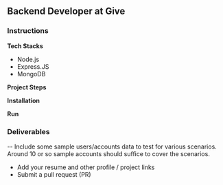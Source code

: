 ## Backend Developer at Give

### Instructions

**Tech Stacks**
* Node.js
* Express.JS
* MongoDB

**Project Steps**

**Installation**

**Run**

### Deliverables
-- Include some sample users/accounts data to test for various scenarios. Around 10 or so sample accounts should suffice to cover the scenarios.
- Add your resume and other profile / project links
- Submit a pull request (PR)
